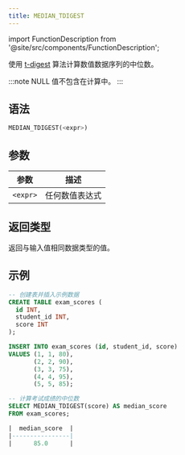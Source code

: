 ```yaml
---
title: MEDIAN_TDIGEST
---
```

import FunctionDescription from '@site/src/components/FunctionDescription';

<FunctionDescription description="引入或更新: v1.2.41"/>

使用 [t-digest](https://github.com/tdunning/t-digest/blob/master/docs/t-digest-paper/histo.pdf) 算法计算数值数据序列的中位数。

:::note
NULL 值不包含在计算中。
:::

## 语法

```sql
MEDIAN_TDIGEST(<expr>)
```

## 参数

| 参数      | 描述               |
|-----------|--------------------|                                                                                                                 
| `<expr>`  | 任何数值表达式     |                                                                                                     

## 返回类型

返回与输入值相同数据类型的值。

## 示例

```sql
-- 创建表并插入示例数据
CREATE TABLE exam_scores (
  id INT,
  student_id INT,
  score INT
);

INSERT INTO exam_scores (id, student_id, score)
VALUES (1, 1, 80),
       (2, 2, 90),
       (3, 3, 75),
       (4, 4, 95),
       (5, 5, 85);

-- 计算考试成绩的中位数
SELECT MEDIAN_TDIGEST(score) AS median_score
FROM exam_scores;

|  median_score  |
|----------------|
|      85.0      |
```